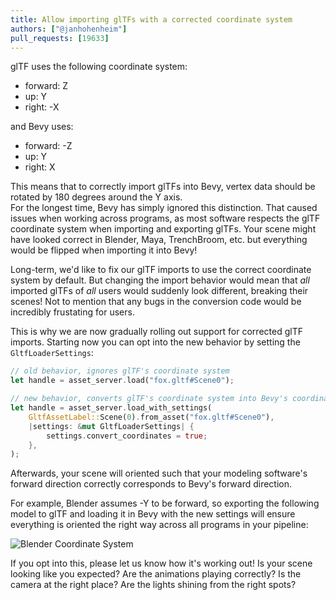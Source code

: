 ```yaml
---
title: Allow importing glTFs with a corrected coordinate system
authors: ["@janhohenheim"]
pull_requests: [19633]
---
```


glTF uses the following coordinate system:

- forward: Z
- up: Y
- right: -X

and Bevy uses:

- forward: -Z
- up: Y
- right: X

This means that to correctly import glTFs into Bevy, vertex data should be rotated by 180 degrees around the Y axis.  
For the longest time, Bevy has simply ignored this distinction. That caused issues when working across programs, as most software respects the
glTF coordinate system when importing and exporting glTFs. Your scene might have looked correct in Blender, Maya, TrenchBroom, etc. but everything would be flipped when importing it into Bevy!

Long-term, we'd like to fix our glTF imports to use the correct coordinate system by default. 
But changing the import behavior would mean that *all* imported glTFs of *all* users would suddenly look different, breaking their scenes! 
Not to mention that any bugs in the conversion code would be incredibly frustating for users.

This is why we are now gradually rolling out support for corrected glTF imports. Starting now you can opt into the new behavior by setting the `GltfLoaderSettings`:

```rust
// old behavior, ignores glTF's coordinate system
let handle = asset_server.load("fox.gltf#Scene0");

// new behavior, converts glTF's coordinate system into Bevy's coordinate system
let handle = asset_server.load_with_settings(
    GltfAssetLabel::Scene(0).from_asset("fox.gltf#Scene0"),
    |settings: &mut GltfLoaderSettings| {
        settings.convert_coordinates = true;
    },
);
```

Afterwards, your scene will oriented such that your modeling software's forward direction correctly corresponds to Bevy's forward direction. 

For example, Blender assumes -Y to be forward, so exporting the following model to glTF and loading it in Bevy with the new settings will ensure everything is
oriented the right way across all programs in your pipeline:

<!-- TODO: Add png from PR description -->
![Blender Coordinate System](blender-coords.png)

If you opt into this, please let us know how it's working out! Is your scene looking like you expected? Are the animations playing correctly? Is the camera at the right place? Are the lights shining from the right spots?
